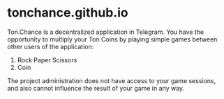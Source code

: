 # tonchance.github.io
Ton.Chance is a decentralized application in Telegram. 
You have the opportunity to multiply your Ton Coins by playing simple games between other users of the application: 
1) Rock Paper Scissors 
2) Coin  

The project administration does not have access to your game sessions, and also cannot influence the result of your game in any way.
